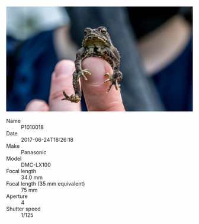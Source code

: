 [![P1010018](/photos/hd/P1010018.jpg)](/photos/full/P1010018.jpg?raw=true)

<dl>
  <dt>Name</dt>
  <dd>P1010018</dd>
  <dt>Date</dt>
  <dd>2017-06-24T18:26:18</dd>
  <dt>Make</dt>
  <dd>Panasonic</dd>
  <dt>Model</dt>
  <dd>DMC-LX100</dd>
  <dt>Focal length</dt>
  <dd>34.0 mm</dd>
  <dt>Focal length (35 mm equivalent)</dt>
  <dd>75 mm</dd>
  <dt>Aperture</dt>
  <dd>4</dd>
  <dt>Shutter speed</dt>
  <dd>1/125</dd>
</dl>
